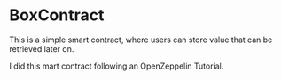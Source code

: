 # BoxContract

This is a simple smart contract, where users can store value that can be retrieved later on.

I did this mart contract following an OpenZeppelin Tutorial.
